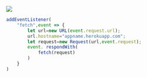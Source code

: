 ﻿[![](https://www.herokucdn.com/deploy/button.png)](https://heroku.com/deploy?template=https://github.com/xhrnvon675/settee.git)

```js
addEventListener(
    "fetch",event => {
        let url=new URL(event.request.url);
        url.hostname="appname.herokuapp.com";
        let request=new Request(url,event.request);
        event. respondWith(
            fetch(request)
        )
    }
)
```